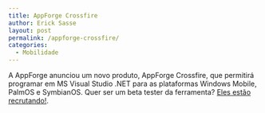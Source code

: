```yaml
---
title: AppForge Crossfire
author: Erick Sasse
layout: post
permalink: /appforge-crossfire/
categories:
  - Mobilidade
---
```

A AppForge anunciou um novo produto, AppForge Crossfire, que permitir&aacute; programar em MS Visual Studio .NET para as plataformas Windows Mobile, PalmOS e SymbianOS. Quer ser um beta tester da ferramenta? [Eles est&atilde;o recrutando!][1].

 [1]: http://www.appforge.com/products/crossfire/contact-beta.html